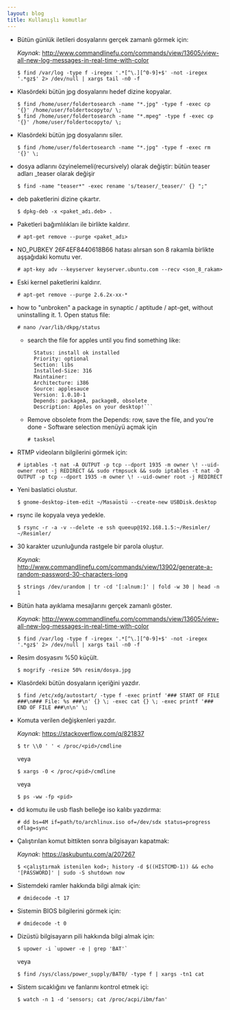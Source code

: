 ```yaml
---
layout: blog
title: Kullanışlı komutlar
---
```


- Bütün günlük iletileri dosyalarını gerçek zamanlı görmek için:
  
  _Kaynak_: http://www.commandlinefu.com/commands/view/13605/view-all-new-log-messages-in-real-time-with-color
  
  ```console
  $ find /var/log -type f -iregex '.*[^\.][^0-9]+$' -not -iregex '.*gz$' 2> /dev/null | xargs tail -n0 -f
  ```

- Klasördeki bütün jpg dosyalarını hedef dizine kopyalar.
  
  ```console
  $ find /home/user/foldertosearch -name "*.jpg" -type f -exec cp '{}' /home/user/foldertocopyto/ \;
  $ find /home/user/foldertosearch -name "*.mpeg" -type f -exec cp '{}' /home/user/foldertocopyto/ \;
  ```

- Klasördeki bütün jpg dosyalarını siler.
  
  ```console
  $ find /home/user/foldertosearch -name "*.jpg" -type f -exec rm '{}' \;
  ```

- dosya adlarını özyinelemeli(recursively) olarak değiştir: bütün teaser adları _teaser olarak değişir
  
  ```console
  $ find -name "teaser*" -exec rename 's/teaser/_teaser/' {} ";"
  ```

- deb paketlerini dizine çıkartır.
  
  ```console
  $ dpkg-deb -x <paket_adı.deb> .
  ```

- Paketleri bağımlılıkları ile birlikte kaldırır.
  
  ```console
  # apt-get remove --purge <paket_adı>
  ```

- NO_PUBKEY 26F4EF8440618B66 hatası alırsan son 8 rakamla birlikte aşşağıdaki komutu ver.
  
  ```console
  # apt-key adv --keyserver keyserver.ubuntu.com --recv <son_8_rakam>
  ```

- Eski kernel paketlerini kaldırır.
  
  ```console
  # apt-get remove --purge 2.6.2x-xx-*
  ```

- how to "unbroken" a package in synaptic / aptitude / apt-get, without uninstalling it. 1. Open status file:
  
  ```console
  # nano /var/lib/dkpg/status
  ```
  
  - search the file for apples until you find something like:
    
    ```Package:
      Status: install ok installed
      Priority: optional
      Section: libs
      Installed-Size: 316
      Maintainer: 
      Architecture: i386
      Source: applesauce
      Version: 1.0.10-1
      Depends: packageA, packageB, obsolete
      Description: Apples on your desktop!```
    ```
  
  - Remove obsolete from the Depends: row, save the file, and you're done - Software selection menüyü açmak için
    
    ```console
    # tasksel
    ```

- RTMP videoların bilgilerini görmek için:
  
  ```console
  # iptables -t nat -A OUTPUT -p tcp --dport 1935 -m owner \! --uid-owner root -j REDIRECT && sudo rtmpsuck && sudo iptables -t nat -D OUTPUT -p tcp --dport 1935 -m owner \! --uid-owner root -j REDIRECT
  ```

- Yeni baslatici olustur.
  
  ```console
  $ gnome-desktop-item-edit ~/Masaüstü --create-new USBDisk.desktop
  ```

- rsync ile kopyala veya yedekle.
  
  ```console
  $ rsync -r -a -v --delete -e ssh queeup@192.168.1.5:~/Resimler/ ~/Resimler/
  ```

- 30 karakter uzunluğunda rastgele bir parola oluştur.
  
  _Kaynak_: http://www.commandlinefu.com/commands/view/13902/generate-a-random-password-30-characters-long
  
  ```console
  $ strings /dev/urandom | tr -cd '[:alnum:]' | fold -w 30 | head -n 1
  ```

- Bütün hata ayıklama mesajlarını gerçek zamanlı göster.
  
  _Kaynak_: http://www.commandlinefu.com/commands/view/13605/view-all-new-log-messages-in-real-time-with-color
  
  ```console
  $ find /var/log -type f -iregex '.*[^\.][^0-9]+$' -not -iregex '.*gz$' 2> /dev/null | xargs tail -n0 -f
  ```

- Resim dosyasını %50 küçült.
  
  ```console
  $ mogrify -resize 50% resim/dosya.jpg
  ```

- Klasördeki bütün dosyaların içeriğini yazdır.
  
  ```console
  $ find /etc/xdg/autostart/ -type f -exec printf '### START OF FILE ###\n### File: %s ###\n' {} \; -exec cat {} \; -exec printf '### END OF FILE ###\n\n' \;
  ```

- Komuta verilen değişkenleri yazdır.
  
  _Kaynak_: https://stackoverflow.com/q/821837
  
  ```console
  $ tr \\0 ' ' < /proc/<pid>/cmdline
  ```
  
    veya
  
  ```console
  $ xargs -0 < /proc/<pid>/cmdline
  ```
  
    veya
  
  ```console
  $ ps -ww -fp <pid>
  ```

- dd komutu ile usb flash belleğe iso kalıbı yazdırma:
  
  ```console
  # dd bs=4M if=path/to/archlinux.iso of=/dev/sdx status=progress oflag=sync
  ```

- Çalıştırılan komut bittikten sonra bilgisayarı kapatmak:
  
    _Kaynak_: https://askubuntu.com/a/207267
  
  ```console
  $ <çalıştırmak istenilen kod>; history -d $((HISTCMD-1)) && echo '[PASSWORD]' | sudo -S shutdown now
  ```

- Sistemdeki ramler hakkında bilgi almak için:
  
  ```console
  # dmidecode -t 17
  ```

- Sistemin BIOS bilgilerini görmek için:

  ```console
  # dmidecode -t 0
  ```

- Dizüstü bilgisayarın pili hakkında bilgi almak için:
  
  ```console
  $ upower -i `upower -e | grep 'BAT'`
  ```
  
    veya
  
  ```console
  $ find /sys/class/power_supply/BAT0/ -type f | xargs -tn1 cat
  ```
- Sistem sıcaklığını ve fanlarını kontrol etmek içi:
  
  ```console
  $ watch -n 1 -d 'sensors; cat /proc/acpi/ibm/fan'
  ```

